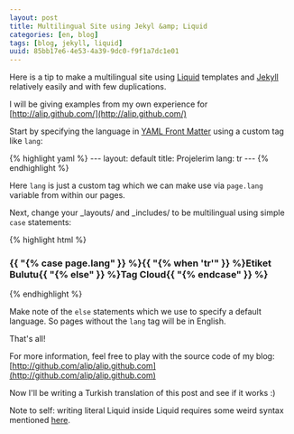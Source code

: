 ```yaml
---
layout: post
title: Multilingual Site using Jekyl &amp; Liquid
categories: [en, blog]
tags: [blog, jekyll, liquid]
uuid: 85bb17e6-4e53-4a39-9dc0-f9f1a7dc1e01
---
```


Here is a tip to make a multilingual site using
[Liquid](http://www.liquidmarkup.org/) templates and
[Jekyll](http://jekyllrb.com/) relatively easily and with few duplications.

I will be giving examples from my own experience for
[http://alip.github.com/](http://alip.github.com/)

Start by specifying the language in
[YAML Front Matter](http://github.com/mojombo/jekyll/wiki/YAML-Front-Matter)
using a custom tag like `lang`:

{% highlight yaml %}
    ---
    layout: default
    title: Projelerim
    lang: tr
    ---
{% endhighlight %}

Here `lang` is just a custom tag which we can make use via `page.lang` variable
from within our pages.

Next, change your \_layouts/ and \_includes/ to be multilingual using simple
`case` statements:

{% highlight html %}
    <h3>{{ "{% case page.lang" }} %}{{ "{% when 'tr'" }} %}Etiket Bulutu{{ "{% else" }} %}Tag Cloud{{ "{% endcase" }} %}</h3>
{% endhighlight %}

Make note of the `else` statements which we use to specify a default
language. So pages without the `lang` tag will be in English.

That's all!

For more information, feel free to play with the source code of my blog:
[http://github.com/alip/alip.github.com](http://github.com/alip/alip.github.com)

Now I'll be writing a Turkish translation of this post and see if it works :)

Note to self: writing literal Liquid inside Liquid requires some weird syntax mentioned
[here](http://tesoriere.com/2010/08/25/liquid-code-in-a-liquid-template-with-jekyll/).

<!-- vim: set tw=0 nowrap ft=markdown spell spelllang=en sw=4 sts=4 et : -->
